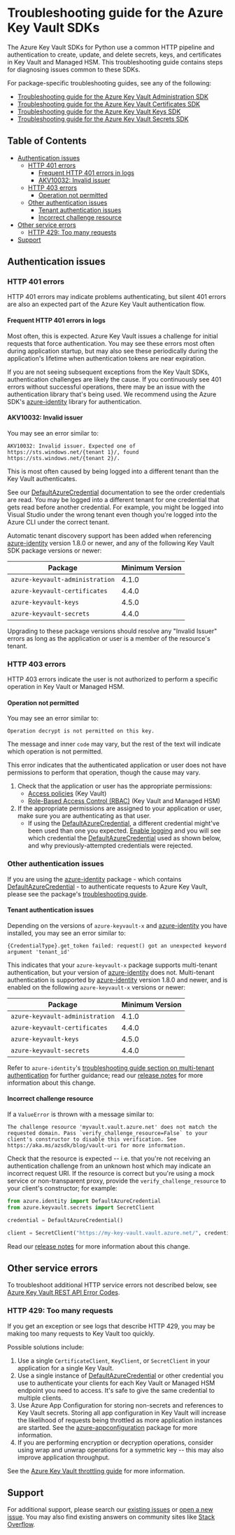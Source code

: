 # Troubleshooting guide for the Azure Key Vault SDKs

The Azure Key Vault SDKs for Python use a common HTTP pipeline and authentication to create, update, and delete secrets,
keys, and certificates in Key Vault and Managed HSM. This troubleshooting guide contains steps for diagnosing issues
common to these SDKs.

For package-specific troubleshooting guides, see any of the following:

* [Troubleshooting guide for the Azure Key Vault Administration SDK][kv_admin_troubleshooting]
* [Troubleshooting guide for the Azure Key Vault Certificates SDK][kv_certs_troubleshooting]
* [Troubleshooting guide for the Azure Key Vault Keys SDK][kv_keys_troubleshooting]
* [Troubleshooting guide for the Azure Key Vault Secrets SDK][kv_secrets_troubleshooting]

## Table of Contents

* [Authentication issues](#authentication-issues)
  * [HTTP 401 errors](#http-401-errors)
    * [Frequent HTTP 401 errors in logs](#frequent-http-401-errors-in-logs)
    * [AKV10032: Invalid issuer](#akv10032-invalid-issuer)
  * [HTTP 403 errors](#http-403-errors)
    * [Operation not permitted](#operation-not-permitted)
  * [Other authentication issues](#other-authentication-issues)
    * [Tenant authentication issues](#tenant-authentication-issues)
    * [Incorrect challenge resource](#incorrect-challenge-resource)
* [Other service errors](#other-service-errors)
  * [HTTP 429: Too many requests](#http-429-too-many-requests)
* [Support](#support)

## Authentication issues

### HTTP 401 errors

HTTP 401 errors may indicate problems authenticating, but silent 401 errors are also an expected part of the Azure Key
Vault authentication flow.

#### Frequent HTTP 401 errors in logs

Most often, this is expected. Azure Key Vault issues a challenge for initial requests that force authentication. You may
see these errors most often during application startup, but may also see these periodically during the application's
lifetime when authentication tokens are near expiration.

If you are not seeing subsequent exceptions from the Key Vault SDKs, authentication challenges are likely the cause. If
you continuously see 401 errors without successful operations, there may be an issue with the authentication library
that's being used. We recommend using the Azure SDK's [azure-identity] library for authentication.

#### AKV10032: Invalid issuer

You may see an error similar to:

```text
AKV10032: Invalid issuer. Expected one of https://sts.windows.net/{tenant 1}/, found https://sts.windows.net/{tenant 2}/.
```

This is most often caused by being logged into a different tenant than the Key Vault authenticates.

See our [DefaultAzureCredential] documentation to see the order credentials are read. You may be logged into a different
tenant for one credential that gets read before another credential. For example, you might be logged into Visual Studio
under the wrong tenant even though you're logged into the Azure CLI under the correct tenant.

Automatic tenant discovery support has been added when referencing [azure-identity] version 1.8.0 or newer, and any of
the following Key Vault SDK package versions or newer:

Package | Minimum Version
--- | ---
`azure-keyvault-administration` | 4.1.0
`azure-keyvault-certificates` | 4.4.0
`azure-keyvault-keys` | 4.5.0
`azure-keyvault-secrets` | 4.4.0

Upgrading to these package versions should resolve any "Invalid Issuer" errors as long as the application or user is a
member of the resource's tenant.

### HTTP 403 errors

HTTP 403 errors indicate the user is not authorized to perform a specific operation in Key Vault or Managed HSM.

#### Operation not permitted

You may see an error similar to:

```text
Operation decrypt is not permitted on this key.
```

The message and inner `code` may vary, but the rest of the text will indicate which operation is not permitted.

This error indicates that the authenticated application or user does not have permissions to perform that operation,
though the cause may vary.

1. Check that the application or user has the appropriate permissions:
    * [Access policies][access_policies] (Key Vault)
    * [Role-Based Access Control (RBAC)][rbac] (Key Vault and Managed HSM)
2. If the appropriate permissions are assigned to your application or user, make sure you are authenticating as that
user.
    * If using the [DefaultAzureCredential], a different credential might've been used than one you expected.
    [Enable logging][identity_logging] and you will see which credential the [DefaultAzureCredential] used as shown
    below, and why previously-attempted credentials were rejected.

### Other authentication issues

If you are using the [azure-identity] package - which contains [DefaultAzureCredential] - to authenticate requests to
Azure Key Vault, please see the package's [troubleshooting guide][identity_troubleshooting].

#### Tenant authentication issues

Depending on the versions of `azure-keyvault-x` and [azure-identity] you have installed, you may see an error similar
to:

```text
{CredentialType}.get_token failed: request() got an unexpected keyword argument 'tenant_id'
```

This indicates that your `azure-keyvault-x` package supports multi-tenant authentication, but your version of
[azure-identity] does not. Multi-tenant authentication is supported by [azure-identity] version 1.8.0 and newer, and is
enabled on the following `azure-keyvault-x` versions or newer:

Package | Minimum Version
--- | ---
`azure-keyvault-administration` | 4.1.0
`azure-keyvault-certificates` | 4.4.0
`azure-keyvault-keys` | 4.5.0
`azure-keyvault-secrets` | 4.4.0

Refer to `azure-identity`'s [troubleshooting guide section on multi-tenant authentication][identity_multitenant] for
further guidance; read our [release notes][release_notes_tenant] for more information about this change.

#### Incorrect challenge resource

If a `ValueError` is thrown with a message similar to:

```text
The challenge resource 'myvault.vault.azure.net' does not match the requested domain. Pass `verify_challenge_resource=False` to your client's constructor to disable this verification. See https://aka.ms/azsdk/blog/vault-uri for more information.
```

Check that the resource is expected -- i.e. that you're not receiving an authentication challenge from an unknown host
which may indicate an incorrect request URI. If the resource is correct but you're using a mock service or
non-transparent proxy, provide the `verify_challenge_resource` to your client's constructor; for example:

```python
from azure.identity import DefaultAzureCredential
from azure.keyvault.secrets import SecretClient

credential = DefaultAzureCredential()

client = SecretClient("https://my-key-vault.vault.azure.net/", credential, verify_challenge_resource=False)
```

Read our [release notes][release_notes_resource] for more information about this change.

## Other service errors

To troubleshoot additional HTTP service errors not described below, see
[Azure Key Vault REST API Error Codes][kv_error_codes].

### HTTP 429: Too many requests

If you get an exception or see logs that describe HTTP 429, you may be making too many requests to Key Vault too
quickly.

Possible solutions include:

1. Use a single `CertificateClient`, `KeyClient`, or `SecretClient` in your application for a single Key Vault.
2. Use a single instance of [DefaultAzureCredential] or other credential you use to authenticate your clients for each
Key Vault or Managed HSM endpoint you need to access. It's safe to give the same credential to multiple clients.
3. Use Azure App Configuration for storing non-secrets and references to Key Vault secrets. Storing all app
configuration in Key Vault will increase the likelihood of requests being throttled as more application instances are
started. See the [azure-appconfiguration] package for more information.
4. If you are performing encryption or decryption operations, consider using wrap and unwrap operations for a symmetric
key -- this may also improve application throughput.

See the [Azure Key Vault throttling guide][throttling_guide] for more information.

## Support

For additional support, please search our [existing issues](https://github.com/Azure/azure-sdk-for-python/issues) or
[open a new issue](https://github.com/Azure/azure-sdk-for-python/issues/new/choose).
You may also find existing answers on community sites like
[Stack Overflow](https://stackoverflow.com/questions/tagged/azure-keyvault+python).


[access_policies]: https://docs.microsoft.com/azure/key-vault/general/assign-access-policy
[azure-appconfiguration]: https://github.com/Azure/azure-sdk-for-python/blob/main/sdk/appconfiguration/azure-appconfiguration/README.md
[azure-identity]: https://github.com/Azure/azure-sdk-for-python/blob/main/sdk/identity/azure-identity/README.md

[DefaultAzureCredential]: https://github.com/Azure/azure-sdk-for-python/blob/main/sdk/identity/azure-identity/README.md#defaultazurecredential

[identity_logging]: https://github.com/Azure/azure-sdk-for-python/blob/main/sdk/identity/azure-identity/README.md#logging
[identity_multitenant]: https://github.com/Azure/azure-sdk-for-python/blob/main/sdk/identity/azure-identity/TROUBLESHOOTING.md#troubleshoot-multi-tenant-authentication-issues
[identity_troubleshooting]: https://github.com/Azure/azure-sdk-for-python/blob/main/sdk/identity/azure-identity/TROUBLESHOOTING.md

[kv_admin_troubleshooting]: https://github.com/Azure/azure-sdk-for-python/tree/main/sdk/keyvault/azure-keyvault-administration/TROUBLESHOOTING.md
[kv_certs_troubleshooting]: https://github.com/Azure/azure-sdk-for-python/tree/main/sdk/keyvault/azure-keyvault-certificates/TROUBLESHOOTING.md
[kv_error_codes]: https://docs.microsoft.com/azure/key-vault/general/rest-error-codes
[kv_keys_troubleshooting]: https://github.com/Azure/azure-sdk-for-python/tree/main/sdk/keyvault/azure-keyvault-keys/TROUBLESHOOTING.md
[kv_secrets_troubleshooting]: https://github.com/Azure/azure-sdk-for-python/tree/main/sdk/keyvault/azure-keyvault-secrets/TROUBLESHOOTING.md

[rbac]: https://docs.microsoft.com/azure/key-vault/general/rbac-guide
[release_notes_resource]: https://aka.ms/azsdk/blog/vault-uri
[release_notes_tenant]: https://aka.ms/azsdk/blog/multi-tenant-guidance

[throttling_guide]: https://docs.microsoft.com/azure/key-vault/general/overview-throttling
